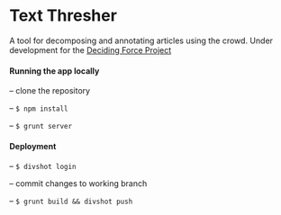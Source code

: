 Text Thresher
=============

A tool for decomposing and annotating articles using the crowd. Under development for the [Deciding Force Project](http://www.decidingforce.org/)



#### Running the app locally

– clone the repository

– `$ npm install`

– `$ grunt server`

#### Deployment

– `$ divshot login`

– commit changes to working branch

– `$ grunt build && divshot push`

